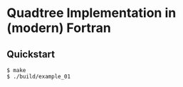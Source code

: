 # Quadtree Implementation in (modern) Fortran


## Quickstart

```console
$ make
$ ./build/example_01
```
